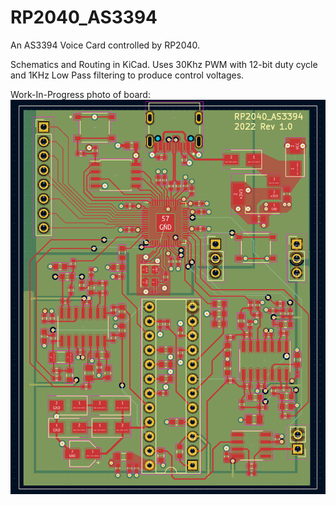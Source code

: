 # RP2040_AS3394
An AS3394 Voice Card controlled by RP2040.

Schematics and Routing in KiCad. Uses 30Khz PWM with 12-bit duty cycle and 1KHz Low Pass filtering to produce control voltages.

Work-In-Progress photo of board:
![WIP image of board](https://github.com/hazenluk/RP2040_AS3394/blob/main/images/RP2040_AS3394%20WIP.png?raw=true)
